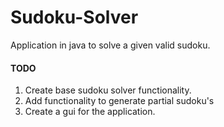 # Sudoku-Solver

Application in java to solve a given valid sudoku.

#### TODO
1. Create base sudoku solver functionality.
2. Add functionality to generate partial sudoku's
3. Create a gui for the application.
